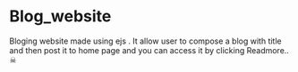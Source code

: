 # Blog_website
 Bloging website made using ejs . It allow user to compose a blog with title and then post it to home page and you can access it by clicking Readmore.. ☠
